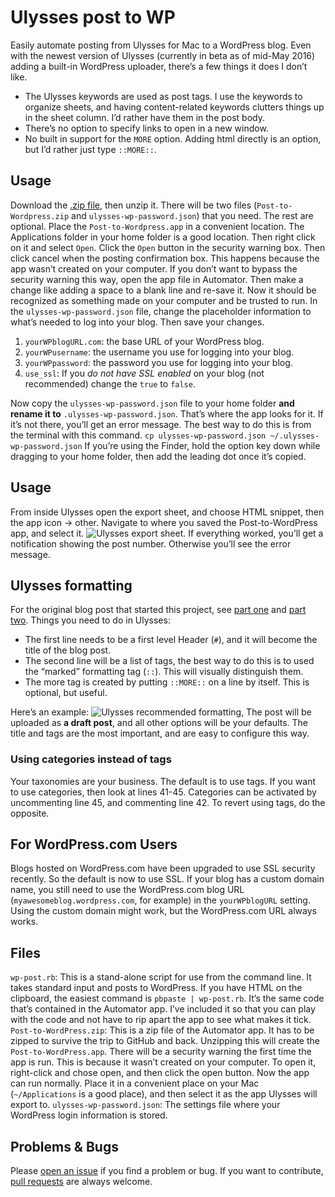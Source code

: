 # Ulysses post to WP
Easily automate posting from Ulysses for Mac to a WordPress blog. 
Even with the newest version of Ulysses (currently in beta as of mid-May 2016) adding a built-in WordPress uploader, there’s a few things it does I don’t like.

- The Ulysses keywords are used as post tags. I use the keywords to organize sheets, and having content-related keywords clutters things up in the sheet column. I’d rather have them in the post body.
- There’s no option to specify links to open in a new window. 
- No built in support for the `MORE` option. Adding html directly is an option, but I’d rather just type `::MORE::`.

## Usage
Download the [.zip file][1], then unzip it. 
There will be two files (`Post-to-Wordpress.zip` and `ulysses-wp-password.json`) that you need. The rest are optional.
Place the `Post-to-Wordpress.app` in a convenient location. The Applications folder in your home folder is a good location. Then right click on it and select `Open`. Click the `Open` button in the security warning box. Then click cancel when the posting confirmation box. This  happens because the app wasn’t created on your computer. 
If you don’t want to bypass the security warning this way, open the app file in Automator. Then make a change like adding a space to a blank line and re-save it. Now it should be recognized as something made on your computer and be trusted to run.
In the `ulysses-wp-password.json` file, change the placeholder information to what’s needed to log into your blog. Then save your changes.

1. `yourWPblogURL.com`: the base URL of your WordPress blog.
2. `yourWPusername`: the username you use for logging into your blog.
3. `yourWPpassword`: the password you use for logging into your blog.
4. `use_ssl`: If you _do not have SSL enabled_ on your blog (not recommended) change the `true` to `false`.

Now copy the `ulysses-wp-password.json` file to your home folder **and rename it to** `.ulysses-wp-password.json`. That’s where the app looks for it. If it’s not there, you’ll get an error message. The best way to do this is from the terminal with this command.
`cp ulysses-wp-password.json ~/.ulysses-wp-password.json`
If you’re using the Finder, hold the option key down while dragging to your home folder, then add the leading dot once it’s copied.
## Usage
From inside Ulysses open the export sheet, and choose HTML snippet, then the app icon -\> other. Navigate to where you saved the Post-to-WordPress app, and select it. 
![Ulysses export sheet.][image-1]
If everything worked, you’ll get a notification showing the post number. Otherwise you’ll see the error message.
## Ulysses formatting
For the original blog post that started this project, see [part one][2] and [part two][3].
Things you need to do in Ulysses:

- The first line needs to be a first level Header (`#`), and it will become the title of the blog post.
- The second line will be a list of tags, the best way to do this is to used the “marked” formatting tag (`::`). This will visually distinguish them.
- The more tag is created by putting `::MORE::` on a line by itself. This is optional, but useful.

Here’s an example:
![Ulysses recommended formatting,][image-2]
The post will be uploaded as **a draft post**, and all other options will be your defaults. The title and tags are the most important, and are easy to configure this way.
### Using categories instead of tags
Your taxonomies are your business. The default is to use tags. If you want to use categories, then look at lines 41-45. Categories can be activated by uncommenting line 45, and commenting line 42. To revert using tags, do the opposite.
## For WordPress.com Users
Blogs hosted on WordPress.com have been upgraded to use SSL security recently. So the default is now to use SSL.
If your blog has a custom domain name, you still need to use the WordPress.com blog URL (`myawesomeblog.wordpress.com`, for example)  in the `yourWPblogURL` setting. Using the custom domain might work, but the WordPress.com URL always works.
## Files
`wp-post.rb`: This is a stand-alone script for use from the command line. It takes standard input and posts to WordPress. If you have HTML on the clipboard, the easiest command is `pbpaste | wp-post.rb`. It’s the same code that’s contained in the Automator app. I’ve included it so that you can play with the code and not have to rip apart the app to see what makes it tick.
`Post-to-WordPress.zip`: This is a zip file of the Automator app. It has to be zipped to survive the trip to GitHub and back. Unzipping this will create the `Post-to-WordPress.app`. 
There will be a security warning the first time the app is run. This is because it wasn’t created on your computer. To open it, right-click and chose open, and then click the open button. Now the app can run normally. Place it in a convenient place on your Mac (`~/Applications` is a good place), and then select it as the app Ulysses will export to. 
`ulysses-wp-password.json`: The settings file where your WordPress login information is stored.
## Problems & Bugs
Please [open an issue][4] if you find a problem or bug. If you want to contribute, [pull requests][5] are always welcome.

[1]:	https://github.com/JenniferMack/Ulysses-post-to-WP/archive/master.zip "Direct .zip download."
[2]:	http://jennifermack.net/2015/04/08/post-to-wordpress-from-ulysses/ "Blog link"
[3]:	http://jennifermack.net/2015/04/09/post-to-wordpress-from-ulysses-update-49/ "Blog link."
[4]:	https://github.com/JenniferMack/Ulysses-post-to-WP/issues "Issue tracker."
[5]:	https://github.com/JenniferMack/Ulysses-post-to-WP/pulls "Create a pull request."

[image-1]:	https://jennifermackdotnet.files.wordpress.com/2015/04/20150408-18480200-screenshot-sm.jpg
[image-2]:	https://jennifermackdotnet.files.wordpress.com/2015/04/20150409-15341000-screenshot-sm-4caad16bffa84d168122c7b5efb9429d.jpg